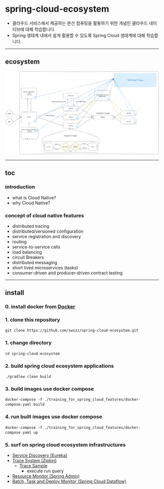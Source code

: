 # spring-cloud-ecosystem

- 클라우드 서비스에서 제공하는 분산 컴퓨팅을 활용하기 위한 개념인 클라우드 네이티브에 대해 학습합니다.
- Spring 생태계 내에서 쉽게 활용할 수 있도록 Spring Cloud 생태계에 대해 학습합니다.

---

## ecosystem

![spring-cloud-ecosystem](./resources/images/spring-cloud-ecosystem.png)

---

## toc

### introduction

- what is Cloud Native?
- why Cloud Native?

### concept of cloud native features

- distributed tracing
- distributed/versioned configuration
- service registration and discovery
- routing
- service-to-service calls
- load balancing
- circuit Breakers
- distributed messaging
- short lived microservices (tasks)
- consumer-driven and producer-driven contract testing

---

## install

### 0. install docker from [Docker](https://docs.docker.com/engine/install/)

### 1. clone this repository

```shell
git clone https://github.com/swszz/spring-cloud-ecosystem.git
```

### 1. change directory

```shell
cd spring-cloud-ecosystem
```

### 2. build spring cloud ecosystem applications

```shell
./gradlew clean build
```

### 3. build images use docker compose

```shell
docker-compose -f ./training_for_spring_cloud_features/docker-compose.yaml build
```

### 4. run built images use docker compose

```shell
docker-compose -f ./training_for_spring_cloud_features/docker-compose.yaml up
```

### 5. surf on spring cloud ecosystem infrastructures

- [Service Discovery (Eureka)](http://localhost:8761)
- [Trace System (Zipkin)](http://localhost:9411/zipkin)
    - [Trace Sample](http://localhost:9411/zipkin/?serviceName=automation-order)
        - execute run query
- [Resource Monitor (Spring Admin)](http://localhost:9090)
- [Batch, Task and Deploy Monitor (Spring Cloud Dataflow)](http://localhost:9393/dashboard) 